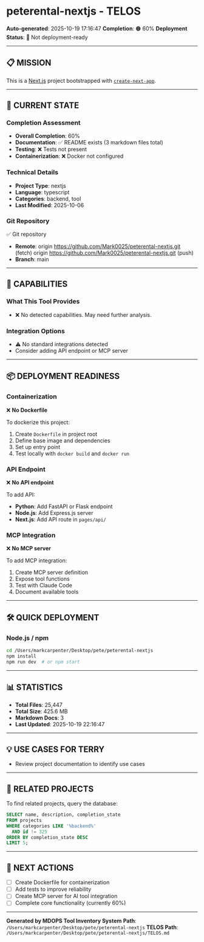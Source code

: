 # peterental-nextjs - TELOS

**Auto-generated**: 2025-10-19 17:16:47
**Completion**: 🟠 60%
**Deployment Status**: 🔴 Not deployment-ready

---

## 📋 MISSION

This is a [Next.js](https://nextjs.org) project bootstrapped with [`create-next-app`](https://nextjs.org/docs/app/api-reference/cli/create-next-app).

---

## 🎯 CURRENT STATE

### Completion Assessment
- **Overall Completion**: 60%
- **Documentation**: ✅ README exists (3 markdown files total)
- **Testing**: ❌ Tests not present
- **Containerization**: ❌ Docker not configured

### Technical Details
- **Project Type**: nextjs
- **Language**: typescript
- **Categories**: backend, tool
- **Last Modified**: 2025-10-06

### Git Repository
✅ Git repository
- **Remote**: origin	https://github.com/Mark0025/peterental-nextjs.git (fetch)
origin	https://github.com/Mark0025/peterental-nextjs.git (push)
- **Branch**: main

---

## 🚀 CAPABILITIES

### What This Tool Provides
- ❌ No detected capabilities. May need further analysis.

### Integration Options
- ⚠️ No standard integrations detected
- Consider adding API endpoint or MCP server

---

## 📦 DEPLOYMENT READINESS

### Containerization
❌ **No Dockerfile**

To dockerize this project:
1. Create `Dockerfile` in project root
2. Define base image and dependencies
3. Set up entry point
4. Test locally with `docker build` and `docker run`


### API Endpoint
❌ **No API endpoint**

To add API:
- **Python**: Add FastAPI or Flask endpoint
- **Node.js**: Add Express.js server
- **Next.js**: Add API route in `pages/api/`


### MCP Integration
❌ **No MCP server**

To add MCP integration:
1. Create MCP server definition
2. Expose tool functions
3. Test with Claude Code
4. Document available tools


---

## 🛠️ QUICK DEPLOYMENT

### Node.js / npm

```bash
cd /Users/markcarpenter/Desktop/pete/peterental-nextjs
npm install
npm run dev  # or npm start
```


---

## 📊 STATISTICS

- **Total Files**: 25,447
- **Total Size**: 425.6 MB
- **Markdown Docs**: 3
- **Last Updated**: 2025-10-19 22:16:47

---

## 💡 USE CASES FOR TERRY

- Review project documentation to identify use cases

---

## 🔗 RELATED PROJECTS

To find related projects, query the database:

```sql
SELECT name, description, completion_state
FROM projects
WHERE categories LIKE '%backend%'
  AND id != 325
ORDER BY completion_state DESC
LIMIT 5;
```

---

## 📝 NEXT ACTIONS

- [ ] Create Dockerfile for containerization
- [ ] Add tests to improve reliability
- [ ] Create MCP server for AI tool integration
- [ ] Complete core functionality (currently 60%)

---

**Generated by MDOPS Tool Inventory System**
**Path**: `/Users/markcarpenter/Desktop/pete/peterental-nextjs`
**TELOS Path**: `/Users/markcarpenter/Desktop/pete/peterental-nextjs/TELOS.md`
